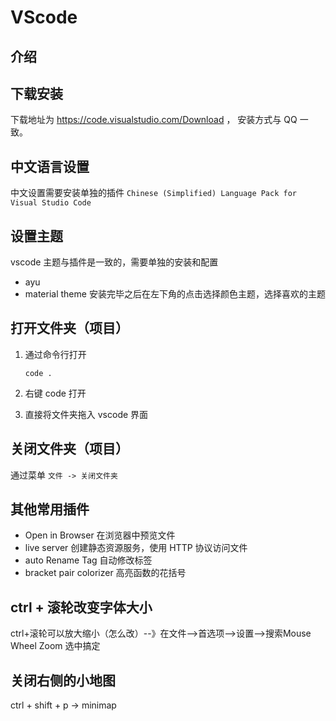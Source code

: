 # VScode

## 介绍

## 下载安装
下载地址为 https://code.visualstudio.com/Download ， 安装方式与 QQ 一致。

## 中文语言设置
中文设置需要安装单独的插件 `Chinese (Simplified) Language Pack for Visual Studio Code`

## 设置主题
vscode 主题与插件是一致的，需要单独的安装和配置
* ayu
* material theme 
安装完毕之后在左下角的点击选择颜色主题，选择喜欢的主题

## 打开文件夹（项目）
1. 通过命令行打开

    ```
    code .
    ```
2. 右键 code 打开
3. 直接将文件夹拖入 vscode 界面


## 关闭文件夹（项目）
通过菜单 `文件 -> 关闭文件夹`

## 其他常用插件
* Open in Browser   在浏览器中预览文件
* live server       创建静态资源服务，使用 HTTP 协议访问文件
* auto Rename Tag   自动修改标签
* bracket pair colorizer    高亮函数的花括号

## ctrl + 滚轮改变字体大小
ctrl+滚轮可以放大缩小（怎么改）--》在文件-->首选项-->设置-->搜索Mouse Wheel Zoom 选中搞定

## 关闭右侧的小地图
ctrl + shift + p  ->  minimap